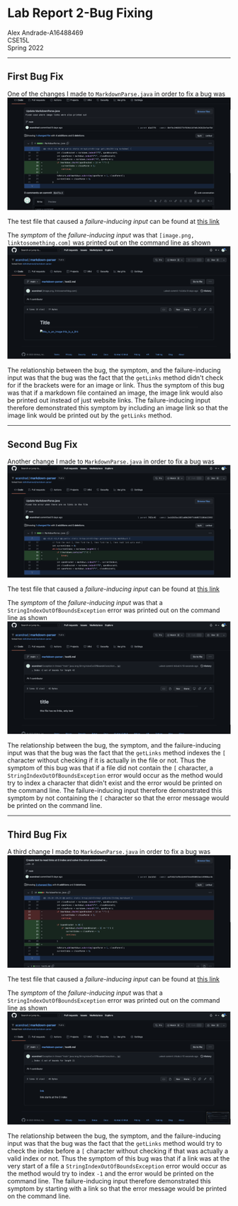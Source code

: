 # Lab Report 2-Bug Fixing
Alex Andrade-A16488469  
CSE15L  
Spring 2022

---

## First Bug Fix

One of the changes I made to `MarkdownParse.java` in order to fix a bug was ![this](Screenshots/Code_Change_1.png)

The test file that caused a *failure-inducing input* can be found at [this link](https://github.com/acandrad/cse15l-lab-reports/blob/main/Lab_3_Tests/test2.md?plain=1) 

The *symptom* of the *failure-inducing input* was that `[image.png, linktosomething.com]` was printed out on the command line as shown ![here](Screenshots/Symptom_1.png) 

The relationship between the bug, the symptom, and the failure-inducing input was that the bug was the fact that the `getLinks` method didn't check for if the brackets were for an image or link. Thus the symptom of this bug was that if a markdown file contained an image, the image link would also be printed out instead of just website links. The failure-inducing input therefore demonstrated this symptom by including an image link so that the image link would be printed out by the `getLinks` method. 

---

## Second Bug Fix

Another change I made to `MarkdownParse.java` in order to fix a bug was ![this](Screenshots/Code_Change_2.png)

The test file that caused a *failure-inducing input* can be found at [this link](Lab_3_Tests/test5.md)

The *symptom* of the *failure-inducing input* was that a `StringIndexOutOfBoundsException` error was printed out on the command line as shown ![here](Screenshots/Symptom_2.png)

The relationship between the bug, the symptom, and the failure-inducing input was that the bug was the fact that the `getLinks` method indexes the `[` character without checking if it is actually in the file or not. Thus the symptom of this bug was that if a file did not contain the `[` character, a `StringIndexOutOfBoundsException` error would occur as the method would try to index a character that didn't exist and the error would be printed on the command line. The failure-inducing input therefore demonstrated this symptom by not containing the `[` character so that the error message would be printed on the command line. 

---

## Third Bug Fix

A third change I made to `MarkdownParse.java` in order to fix a bug was ![this](Screenshots/Code_Change_3.png)

The test file that caused a *failure-inducing input* can be found at [this link](Lab_3_Tests/test6.md)

The *symptom* of the *failure-inducing input* was that a `StringIndexOutOfBoundsException` error was printed out on the command line as shown ![here](Screenshots/Symptom_3.png)

The relationship between the bug, the symptom, and the failure-inducing input was that the bug was the fact that the `getLinks` method would try to check the index before a `[` character without checking if that was actually a valid index or not. Thus the symptom of this bug was that if a link was at the very start of a file a `StringIndexOutOfBoundsException` error would occur as the method would try to index `-1` and the error would be printed on the command line. The failure-inducing input therefore demonstrated this symptom by starting with a link so that the error message would be printed on the command line. 
